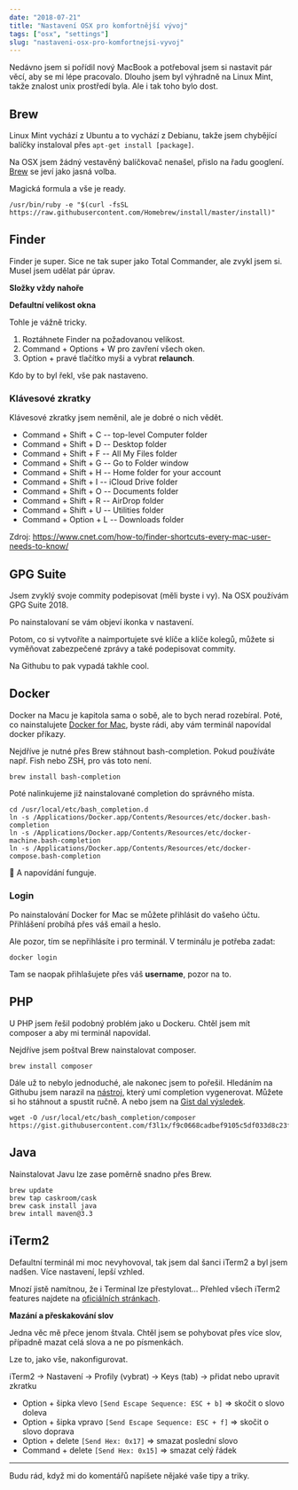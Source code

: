 ```yaml
---
date: "2018-07-21"
title: "Nastavení OSX pro komfortnější vývoj"
tags: ["osx", "settings"]
slug: "nastaveni-osx-pro-komfortnejsi-vyvoj"
---
```


Nedávno jsem si pořídil nový MacBook a potřeboval jsem si nastavit pár věcí, aby se mi lépe pracovalo. Dlouho
jsem byl výhradně na Linux Mint, takže znalost unix prostředí byla. Ale i tak toho bylo dost.

<!--more-->

## Brew

Linux Mint vychází z Ubuntu a to vychází z Debianu, takže jsem chybějící balíčky instaloval přes `apt-get install [package]`.

Na OSX jsem žádný vestavěný balíčkovač nenašel, přislo na řadu googlení. [Brew](https://brew.sh/) se jeví jako jasná volba.

Magická formula a vše je ready.

```
/usr/bin/ruby -e "$(curl -fsSL https://raw.githubusercontent.com/Homebrew/install/master/install)"
```

<x-figure url="https://cdn.f3l1x.io/blog/2018/brew.png" title="Brew"></x-figure>

## Finder

Finder je super. Sice ne tak super jako Total Commander, ale zvykl jsem si. Musel jsem udělat pár úprav.

**Složky vždy nahoře**

<x-figure url="https://cdn.f3l1x.io/blog/2018/finder-folders.png" title="Finder"></x-figure>

**Defaultní velikost okna**

Tohle je vážně tricky.

1. Roztáhnete Finder na požadovanou velikost.
2. Command + Options + W pro zavření všech oken.
3. Option + pravé tlačítko myši a vybrat **relaunch**.

Kdo by to byl řekl, vše pak nastaveno.

### Klávesové zkratky

Klávesové zkratky jsem neměnil, ale je dobré o nich vědět.

- Command + Shift + C -- top-level Computer folder
- Command + Shift + D -- Desktop folder
- Command + Shift + F -- All My Files folder
- Command + Shift + G -- Go to Folder window
- Command + Shift + H -- Home folder for your account
- Command + Shift + I -- iCloud Drive folder
- Command + Shift + O -- Documents folder
- Command + Shift + R -- AirDrop folder
- Command + Shift + U -- Utilities folder
- Command + Option + L -- Downloads folder

Zdroj: https://www.cnet.com/how-to/finder-shortcuts-every-mac-user-needs-to-know/

## GPG Suite

Jsem zvyklý svoje commity podepisovat (měli byste i vy). Na OSX používám GPG Suite 2018.

Po nainstalovaní se vám objeví ikonka v nastavení.

<x-figure url="https://cdn.f3l1x.io/blog/2018/gpg-settings.png" title="GPG"></x-figure>

Potom, co si vytvoříte a naimportujete své klíče a klíče kolegů, můžete si vyměňovat zabezpečené zprávy a
také podepisovat commity.

<x-figure url="https://cdn.f3l1x.io/blog/2018/gpg-keychain.png" title="GPG"></x-figure>

Na Githubu to pak vypadá takhle cool.

<x-figure url="https://cdn.f3l1x.io/blog/2018/github.png" title="Github + GPG"></x-figure>

## Docker

Docker na Macu je kapitola sama o sobě, ale to bych nerad rozebíral. Poté, co nainstalujete [Docker for Mac](https://docs.docker.com/docker-for-mac/install/), byste rádi, aby vám terminál napovídal docker příkazy.

Nejdříve je nutné přes Brew stáhnout bash-completion. Pokud používáte např. Fish nebo ZSH, pro vás toto není.

```
brew install bash-completion
```

Poté nalinkujeme již nainstalované completion do správného místa.

```
cd /usr/local/etc/bash_completion.d
ln -s /Applications/Docker.app/Contents/Resources/etc/docker.bash-completion
ln -s /Applications/Docker.app/Contents/Resources/etc/docker-machine.bash-completion
ln -s /Applications/Docker.app/Contents/Resources/etc/docker-compose.bash-completion
```

🎉 A napovídání funguje.

### Login

Po nainstalování Docker for Mac se můžete přihlásit do vašeho účtu. Přihlášení probíhá přes váš
email a heslo.

<x-figure url="https://cdn.f3l1x.io/blog/2018/docker-login.png" title="Docker"></x-figure>

Ale pozor, tím se nepřihlásíte i pro terminál. V terminálu je potřeba zadat:

```
docker login
```

Tam se naopak přihlašujete přes váš **username**, pozor na to.

## PHP

U PHP jsem řešil podobný problém jako u Dockeru. Chtěl jsem mít composer a aby mi terminál napovídal.

Nejdříve jsem poštval Brew nainstalovat composer.

```
brew install composer
```

Dále už to nebylo jednoduché, ale nakonec jsem to pořešil. Hledáním na Githubu jsem narazil na [nástroj](https://github.com/bamarni/symfony-console-autocomplete), který umí completion vygenerovat.
Můžete si ho stáhnout a spustit ručně. A nebo jsem na [Gist dal výsledek](https://gist.github.com/f3l1x/f9c0668cadbef9105c5df033d8c23f6e).

```
wget -O /usr/local/etc/bash_completion/composer https://gist.githubusercontent.com/f3l1x/f9c0668cadbef9105c5df033d8c23f6e/raw/5fbeaa6e27202f3520667de22ffcd1fe9f6ac0bf/composer
```

## Java

Nainstalovat Javu lze zase poměrně snadno přes Brew.

```
brew update
brew tap caskroom/cask
brew cask install java
brew intall maven@3.3
```

<x-figure url="https://cdn.f3l1x.io/blog/2018/java.png" title="Java"></x-figure>

## iTerm2

Defaultní terminál mi moc nevyhovoval, tak jsem dal šanci iTerm2 a byl jsem nadšen. Více nastavení, lepší vzhled.

<x-figure url="https://cdn.f3l1x.io/blog/2018/terminal.png" title="Terminal"></x-figure>

<x-figure url="https://cdn.f3l1x.io/blog/2018/iterm2-keys.png" title="iTerm2"></x-figure>

Mnozí jistě namítnou, že i Terminal lze přestylovat... Přehled všech iTerm2 features najdete na [oficiálních stránkach](https://www.iterm2.com/features.html).

**Mazání a přeskakování slov**

Jedna věc mě přece jenom štvala. Chtěl jsem se pohybovat přes více slov, případně mazat celá slova a ne po písmenkách.

Lze to, jako vše, nakonfigurovat.

<x-figure url="https://cdn.f3l1x.io/blog/2018/iterm2-keys.png" title="iTerm2"></x-figure>

iTerm2 -> Nastavení -> Profily (vybrat) -> Keys (tab) -> přidat nebo upravit zkratku

- Option + šipka vlevo `[Send Escape Sequence: ESC + b]` => skočit o slovo doleva
- Option + šipka vpravo `[Send Escape Sequence: ESC + f]` => skočit o slovo doprava
- Option + delete `[Send Hex: 0x17]` => smazat poslední slovo
- Command + delete `[Send Hex: 0x15]` => smazat celý řádek

----

Budu rád, když mi do komentářů napíšete nějaké vaše tipy a triky.
